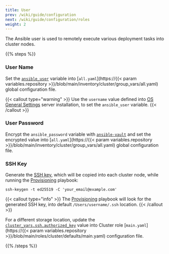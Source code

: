 ```yaml
---
title: User
prev: /wiki/guide/configuration
next: /wiki/guide/configuration/roles
weight: 2
---
```


The Ansible user is used to remotely execute various deployment tasks into cluster nodes.

<!--more-->

{{% steps %}}

### User Name

Set the [`ansible_user`](https://docs.ansible.com/ansible/latest/reference_appendices/special_variables.html) variable into [`all.yaml`](https://{{< param variables.repository >}}/blob/main/inventory/cluster/group_vars/all.yaml) global configuration file.

{{< callout type="warning" >}}
  Use the `username` value defined into [OS General Settings](/k3s-cluster/tutorials/handbook/server/#os-general-settings) server installation, to set the `ansible_user` variable.
{{< /callout >}}

### User Password

Encrypt the `ansible_password` variable with [`ansible-vault`](/k3s-cluster/tutorials/handbook/ansible/#vault) and set the encrypted value into [`all.yaml`](https://{{< param variables.repository >}}/blob/main/inventory/cluster/group_vars/all.yaml) global configuration file.

### SSH Key

Generate the [SSH key](https://docs.github.com/en/authentication/connecting-to-github-with-ssh/generating-a-new-ssh-key-and-adding-it-to-the-ssh-agent), which will be copied into each cluster node, while running the [Provisioning](/k3s-cluster/wiki/guide/playbooks/provisioning) playbook:

```shell
ssh-keygen -t ed25519 -C 'your_email@example.com'
```

{{< callout type="info" >}}
  The [Provisioning](/k3s-cluster/wiki/guide/playbooks/provisioning) playbook will look for the generated SSH key, into default `/Users/username/.ssh` location.
{{< /callout >}}

For a different storage location, update the [`cluster_vars.ssh.authorized_key`](/k3s-cluster/wiki/guide/configuration/roles/cluster/#sshauthorized_key) value into Cluster role [`main.yaml`](https://{{< param variables.repository >}}/blob/main/roles/cluster/defaults/main.yaml) configuration file.

{{% /steps %}}
